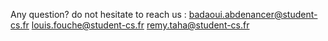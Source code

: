 
Any question? do not hesitate to reach us : 
badaoui.abdenancer@student-cs.fr 
louis.fouche@student-cs.fr 
remy.taha@student-cs.fr
